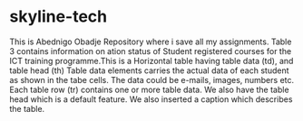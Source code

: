 # skyline-tech
This is Abednigo Obadje Repository where i save all my assignments.
Table 3 contains information on ation status of Student registered courses for the ICT training programme.This is a Horizontal table having table data (td), and table head (th)
Table data elements carries the actual data of each student as shown in the tabe cells. The data could be e-mails, images, numbers etc.
Each table row (tr) contains one or more table data.
We also have the table head which is a default feature. 
We also inserted a caption which describes the table.


